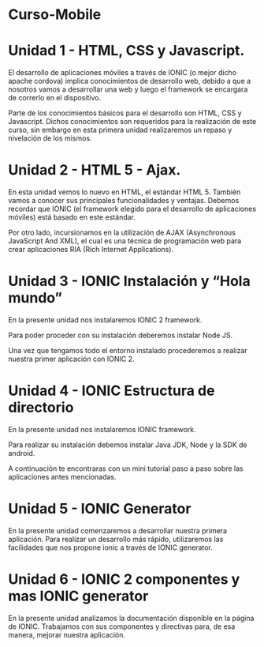 # Curso-Mobile

# Unidad 1 - HTML, CSS y Javascript.

  El desarrollo de aplicaciones móviles a través de IONIC (o mejor dicho apache cordova) implica conocimientos de desarrollo web, debido a    que a nosotros vamos a desarrollar una web y luego el framework se encargara de correrlo en el dispositivo.

  Parte de los conocimientos básicos para el desarrollo son HTML, CSS y Javascript. Dichos conocimientos son requeridos para la              realización de este curso, sin embargo en esta primera unidad realizaremos un repaso y nivelación de los mismos.

# Unidad 2 - HTML 5 - Ajax.

  En esta unidad vemos lo nuevo en HTML, el estándar HTML 5.  También vamos a conocer sus principales funcionalidades y ventajas. Debemos recordar que IONIC (el framework elegido para el desarrollo de aplicaciones móviles) está basado en este estándar.

  Por otro lado, incursionamos en la utilización de AJAX (Asynchronous JavaScript And XML), el cual es una técnica de programación web para crear aplicaciones RIA (Rich Internet Applications).

# Unidad 3 - IONIC Instalación y “Hola mundo”

  En la presente unidad nos instalaremos IONIC 2 framework.

  Para poder proceder con su instalación deberemos instalar Node JS.

  Una vez que tengamos todo el entorno instalado procederemos a realizar nuestra primer aplicación con IONIC 2.

# Unidad 4 - IONIC Estructura de directorio

  En la presente unidad nos instalaremos IONIC framework.

  Para realizar su instalación debemos instalar Java JDK, Node y la SDK de android.
  
  A continuación te encontraras con un mini tutorial paso a paso sobre las aplicaciones antes mencionadas.

# Unidad 5 - IONIC Generator

  En la presente unidad comenzaremos a desarrollar nuestra primera aplicación.
  Para realizar un desarrollo más rápido, utilizaremos las facilidades que nos propone ionic
  a través de IONIC generator.

# Unidad 6 - IONIC 2 componentes y mas IONIC generator

En la presente unidad analizamos la documentación disponible en la página de IONIC.
Trabajamos con sus componentes y directivas para, de esa manera, mejorar nuestra
aplicación.